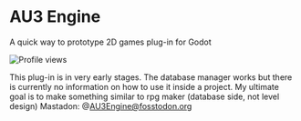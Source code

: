 # AU3 Engine 
A quick way to prototype 2D games
plug-in for Godot


![Profile views](https://gpvc.arturio.dev/AWESOMEUNICORN3])

This plug-in is in very early stages. The database manager works but there is currently no information on how to use it inside a project. 
My ultimate goal is to make something similar to rpg maker (database side, not level design)
Mastadon: @AU3Engine@fosstodon.org
